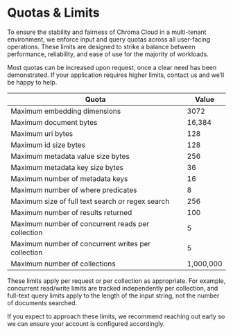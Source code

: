 # Quotas & Limits

To ensure the stability and fairness of Chroma Cloud in a multi-tenant environment, we enforce input and query quotas across all user-facing operations. These limits are designed to strike a balance between performance, reliability, and ease of use for the majority of workloads.

Most quotas can be increased upon request, once a clear need has been demonstrated. If your application requires higher limits, contact us and we’ll be happy to help.

| **Quota** | **Value** |
| --- | --- |
| Maximum embedding dimensions | 3072 |
| Maximum document bytes | 16,384 |
| Maximum uri bytes | 128 |
| Maximum id size bytes  | 128 |
| Maximum metadata value size bytes | 256 |
| Maximum metadata key size bytes | 36 |
| Maximum number of metadata keys | 16 |
| Maximum number of where predicates  | 8 |
| Maximum size of full text search or regex search | 256 |
| Maximum number of results returned | 100 |
| Maximum number of concurrent reads per collection | 5 |
| Maximum number of concurrent writes per collection | 5 |
| Maximum number of collections | 1,000,000 |

These limits apply per request or per collection as appropriate. For example, concurrent read/write limits are tracked independently per collection, and full-text query limits apply to the length of the input string, not the number of documents searched.

If you expect to approach these limits, we recommend reaching out early so we can ensure your account is configured accordingly.
